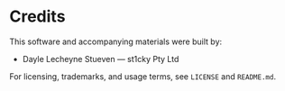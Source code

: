 # Credits

This software and accompanying materials were built by:

- Dayle Lecheyne Stueven — st1cky Pty Ltd

For licensing, trademarks, and usage terms, see `LICENSE` and `README.md`.


